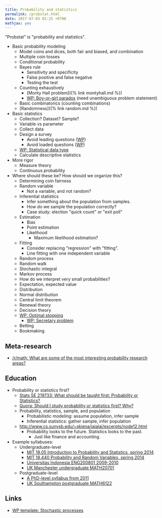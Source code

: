 ```yaml
---
title: Probability and statistics
permalink: /probstat.html
date: 2017-07-03 02:25 +0700
mathjax: yes
---
```


"Probstat" is "probability and statistics".

- Basic probability modeling
    - Model coins and dices, both fair and biased, and combination
    - Multiple coin tosses
    - Conditional probability
    - Bayes rule
        - Sensitivity and specificity
        - False positive and false negative
        - Testing the test
    - Counting exhaustively
        - [Monty Hall problem]({% link montyhall.md %})
        - [WP: Boy-or-girl paradox](https://en.wikipedia.org/wiki/Boy_or_girl_paradox) (need unambiguous problem statement)
    - Basic combinatorics (counting combinations)
    - [Randomness]({% link random.md %})
- Basic statistics
    - Collection? Dataset? Sample?
    - Variable vs parameter
    - Collect data
    - Design a survey
        - Avoid leading questions ([WP](https://en.wikipedia.org/wiki/Leading_question))
        - Avoid loaded questions ([WP](https://en.wikipedia.org/wiki/Loaded_question))
    - [WP: Statistical data type](https://en.wikipedia.org/wiki/Statistical_data_type)
    - Calculate descriptive statistics
- More rigor
    - Measure theory
    - Continuous probability
- Where should these be? How should we organize this?
    - Determining coin fairness
    - Random variable
        - Not a variable, and not random?
    - Inferential statistics
        - Infer something about the population from samples.
        - How do we sample the population correctly?
        - Case study: election "quick count" or "exit poll"
    - Estimation
        - Bias
        - Point estimation
        - Likelihood
            - Maximum likelihood estimation?
    - Fitting
        - Consider replacing "regression" with "fitting".
        - Line fitting with one independent variable
    - Random process
    - Random walk
    - Stochastic integral
    - Markov process
    - How do we interpret very small probabilities?
    - Expectation, expected value
    - Distribution
    - Normal distribution
    - Central limit theorem
    - Renewal theory
    - Decision theory
    - [WP: Optimal stopping](https://en.wikipedia.org/wiki/Optimal_stopping)
        - [WP: Secretary problem](https://en.wikipedia.org/wiki/Secretary_problem)
    - Betting
    - Bookmaking

## Meta-research

- [/r/math: What are some of the most interesting probability research areas?](https://www.reddit.com/r/math/comments/6qbyw6/proability_research_areas/)

## Education

- Probability or statistics first?
    - [Stats SE 219733: What should be taught first: Probability or Statistics?](https://stats.stackexchange.com/questions/219733/what-should-be-taught-first-probability-or-statistics)
    - [Quora: Should I study probability or statistics first? Why?](https://www.quora.com/Should-I-study-probability-or-statistics-first-Why)
    - Probability, statistics, sample, and population
        - Probabilistic modeling: assume population, infer sample
        - Inferential statistics: gather sample, infer population
    - http://www.cs.sunysb.edu/~skiena/jaialai/excerpts/node12.html
        - Probability looks to the future. Statistics looks to the past.
            - Just like finance and accounting.
- Example syllabuses:
    - Undergraduate-level
        - [MIT 18.05 Introduction to Probability and Statistics, spring 2014](https://ocw.mit.edu/courses/mathematics/18-05-introduction-to-probability-and-statistics-spring-2014/syllabus/)
        - [MIT 18.440 Probability and Random Variables, spring 2014](https://ocw.mit.edu/courses/mathematics/18-440-probability-and-random-variables-spring-2014/syllabus/)
        - [Universitas Indonesia ENG200801 2009-2010](http://www.sap.ui.ac.id/main/sap/342474/2009/2010%20-%201)
        - [UK Manchester undergraduate MATH20701](http://www.maths.manchester.ac.uk/study/undergraduate/courses/mathematics-bsc/course-unit-spec/?unitcode=MATH20701)
    - Postgraduate-level
        - [A PhD-level syllabus from 2011](https://www-old.fmi.uni-sofia.bg/sms/phdcourses/prob-stat-PhD-3.pdf)
        - [UK Southampton postgraduate MATH6122](https://www.southampton.ac.uk/courses/modules/math6122.page)

## Links

- [WP template: Stochastic processes](https://en.wikipedia.org/wiki/Template:Stochastic_processes)
